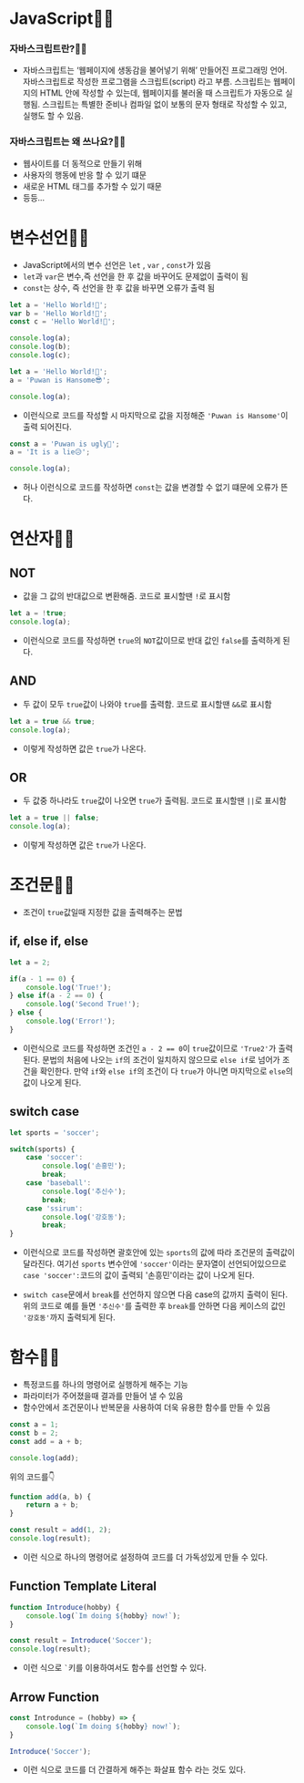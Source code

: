 # JavaScript👨‍💻

### 자바스크립트란?👨‍💻
- 자바스크립트는 ‘웹페이지에 생동감을 불어넣기 위해’ 만들어진 프로그래밍 언어.
자바스크립트로 작성한 프로그램을 스크립트(script) 라고 부름. 스크립트는 웹페이지의 HTML 안에 작성할 수 있는데, 웹페이지를 불러올 때 스크립트가 자동으로 실행됨.
스크립트는 특별한 준비나 컴파일 없이 보통의 문자 형태로 작성할 수 있고, 실행도 할 수 있음.

### 자바스크립트는 왜 쓰나요?👨‍💻
- 웹사이트를 더 동적으로 만들기 위해
- 사용자의 행동에 반응 할 수 있기 떄문
- 새로운 HTML 태그를 추가할 수 있기 때문   
- 등등...

# 변수선언👨‍💻
- JavaScript에서의 변수 선언은 ```let``` , ```var``` , ```const```가 있음  
- ```let```과 ```var```은 변수,즉 선언을 한 후 값을 바꾸어도 문제없이 출력이 됨
- ```const```는 상수, 즉 선언을 한 후 값을 바꾸면 오류가 출력 됨
```javascript
let a = 'Hello World!🐬';
var b = 'Hello World!🐬';
const c = 'Hello World!🐬';

console.log(a);
console.log(b);
console.log(c);
```

```javascript
let a = 'Hello World!🐬';
a = 'Puwan is Hansome😎';

console.log(a);
```
- 이런식으로 코드를 작성할 시 마지막으로 값을 지정해준 ```'Puwan is Hansome'```이 출력 되어진다.

```javascript
const a = 'Puwan is ugly🤢';
a = 'It is a lie😥';

console.log(a);
```
- 허나 이런식으로 코드를 작성하면 ```const```는 값을 변경할 수 없기 떄문에 오류가 뜬다.
# 

# 연산자👨‍💻
 ## NOT
 - 값을 그 값의 반대값으로 변환해줌. 코드로 표시할땐 ```!```로 표시함
```javascript
let a = !true;
console.log(a);
```
-  이런식으로 코드를 작성하면 ```true```의 ```NOT```값이므로 반대 값인 ```false```를 출력하게 된다.
 ## AND
 - 두 값이 모두 ```true```값이 나와야 ```true```를 출력함. 코드로 표시할땐 ```&&```로 표시함

 ```javascript
 let a = true && true;
 console.log(a);
 ```
 - 이렇게 작성하면 값은 ```true```가 나온다.

 ## OR
 - 두 값중 하나라도 ```true```값이 나오면 ```true```가 출력됨. 코드로 표시할땐 ```||```로 표시함

 ```javascript
 let a = true || false;
 console.log(a);
 ```
 - 이렇게 작성하면 값은 ```true```가 나온다.
 # 

# 조건문👨‍💻
- 조건이 ```true```값일때 지정한 값을 출력해주는 문법
 ## if, else if, else
 ```javascript
 let a = 2;
 
 if(a - 1 == 0) {
     console.log('True!');
 } else if(a - 2 == 0) {
     console.log('Second True!');
 } else {
     console.log('Error!');
 }
 ```
 - 이런식으로 코드를 작성하면 조건인 ```a - 2 == 0```이 ```true```값이므로 ```'True2'```가 출력된다. 문법의 처음에 나오는 ```if```의 조건이 일치하지 않으므로 ```else if```로 넘어가 조건을 확인한다. 만약 ```if```와 ```else if```의 조건이 다 ```true```가 아니면 마지막으로 ```else```의 값이 나오게 된다.

 ## switch case

 ```javascript
 let sports = 'soccer';

 switch(sports) {
     case 'soccer':
         console.log('손흥민');
         break;
     case 'baseball':
         console.log('추신수');
         break;
     case 'ssirum':
         console.log('강호동');
         break;
 }
 ```
 - 이런식으로 코드를 작성하면 괄호안에 있는 ```sports```의 값에 따라 조건문의 출력값이 달라진다. 여기선 ```sports``` 변수안에 ```'soccer'```이라는 문자열이 선언되어있으므로 ```case 'soccer':```코드의 값이 출력되 '손흥민'이라는 값이 나오게 된다.

 - ```switch case```문에서 ```break```를 선언하지 않으면 다음 case의 값까지 출력이 된다. 위의 코드로 예를 들면 ```'추신수'```를 출력한 후 ```break```를 안하면 다음 케이스의 값인 ```'강호동'```까지 출력되게 된다.
 # 

# 함수👨‍💻
- 특정코드를 하나의 명령어로 실행하게 해주는 기능
- 파라미터가 주어졌을때 결과를 만들어 낼 수 있음
- 함수안에서 조건문이나 반복문을 사용하여 더욱 유용한 함수를 만들 수 있음
```javascript
const a = 1;
const b = 2;
const add = a + b;

console.log(add);
```
위의 코드를👇
```javascript
function add(a, b) {
    return a + b;
}

const result = add(1, 2);
console.log(result);
```
- 이런 식으로 하나의 명령어로 설정하여 코드를 더 가독성있게 만들 수 있다.
## Function Template Literal
```javascript
function Introduce(hobby) {
    console.log(`Im doing ${hobby} now!`);
}

const result = Introduce('Soccer');
console.log(result);
```
- 이런 식으로 ``` ` ```키를 이용하여서도 함수를 선언할 수 있다.
## Arrow Function
```javascript
const Introdunce = (hobby) => {
    console.log(`Im doing ${hobby} now!`);
}

Introduce('Soccer');
```
- 이런 식으로 코드를 더 간결하게 해주는 화살표 함수 라는 것도 있다.